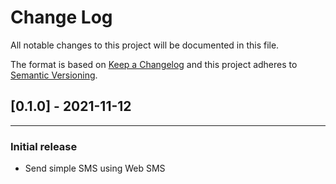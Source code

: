 # Change Log

All notable changes to this project will be documented in this file.

The format is based on [Keep a Changelog](https://keepachangelog.com/en/1.0.0/) and this project adheres to [Semantic Versioning](https://semver.org/).


## [0.1.0] - 2021-11-12

---
### Initial release
- Send simple SMS using Web SMS